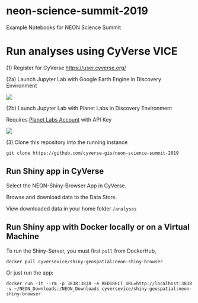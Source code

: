 # neon-science-summit-2019
Example Notebooks for NEON Science Summit

# Run analyses using CyVerse VICE

(1) Register for CyVerse https://user.cyverse.org/

(2a) Launch Jupyter Lab with Google Earth Engine in Discovery Environment

<a href="https://de.cyverse.org/de/?type=quick-launch&quick-launch-id=694ae50d-7725-46b6-82a8-a04755c3e43a&app-id=1f5e7f3a-e46c-11e9-870d-008cfa5ae621" target="_blank"><img src="https://de.cyverse.org/Powered-By-CyVerse-blue.svg"></a>

(2b) Launch Jupyter Lab with Planet Labs in Discovery Environment

Requires [Planet Labs Account](https://planet.com) with API Key

<a href="https://de.cyverse.org/de/?type=quick-launch&quick-launch-id=25862506-3ffe-4867-8e2b-664d9df47ce3&app-id=0c91c2b0-eab9-11e9-a785-008cfa5ae621" target="_blank"><img src="https://de.cyverse.org/Powered-By-CyVerse-blue.svg"></a>

(3) Clone this repository into the running instance

```
git clone https://github.com/cyverse-gis/neon-science-summit-2019
```

## Run Shiny app in CyVerse

Select the NEON-Shiny-Browser App in CyVerse.

Browse and download data to the Data Store.

View downloaded data in your home folder `/analyses`

## Run Shiny app with Docker locally or on a Virtual Machine

To run the Shiny-Server, you must first `pull` from DockerHub, 

```
docker pull cyversevice/shiny-geospatial:neon-shiny-browser
```

Or just run the app:

```
docker run -it --rm -p 3838:3838 -e REDIRECT_URL=http://localhost:3838 -v ~/NEON_Downloads:/NEON_Downloads cyversevice/shiny-geospatial:neon-shiny-browser
```

